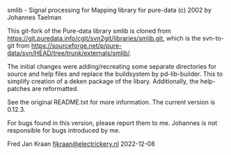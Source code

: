 smlib - Signal processing for Mapping library for pure-data (c) 2002 by Johannes Taelman

This git-fork of the Pure-data library smlib is cloned from 
https://git.puredata.info/cgit/svn2git/libraries/smlib.git, which is the 
svn-to-git from 
https://sourceforge.net/p/pure-data/svn/HEAD/tree/trunk/externals/smlib/.

The initial changes were adding/recreating some separate directories for 
source and help files and replace the buildsystem by pd-lib-builder. This 
to simplify creation of a deken package of the libary.
Additionally, the help-patches are reformatted.


See the original README.txt for more information. The current version is 0.12.3.

For bugs found in this version, please report them to me. Johannes is 
not responsible for bugs introduced by me.

Fred Jan Kraan fjkraan@electrickery.nl 2022-12-08

